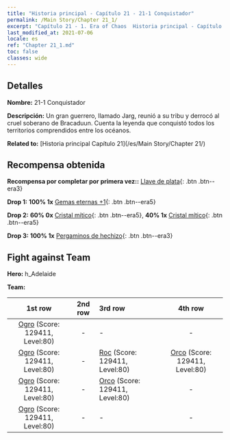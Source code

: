 ```yaml
---
title: "Historia principal - Capítulo 21 - 21-1 Conquistador"
permalink: /Main Story/Chapter 21_1/
excerpt: "Capítulo 21 - 1. Era of Chaos  Historia principal - Capítulo 21_1. 21-1 Conquistador"
last_modified_at: 2021-07-06
locale: es
ref: "Chapter 21_1.md"
toc: false
classes: wide
---
```


## Detalles

 **Nombre:** 21-1 Conquistador

 **Descripción:** Un gran guerrero, llamado Jarg, reunió a su tribu y derrocó al cruel soberano de Bracaduun. Cuenta la leyenda que conquistó todos los territorios comprendidos entre los océanos.

 **Related to:** [Historia principal Capítulo 21](/es/Main Story/Chapter 21/)

## Recompensa obtenida

 **Recompensa por completar por primera vez::** [Llave de plata](/ItemsES/con_693/){: .btn .btn--era3}

 **Drop 1:** **100% 1x** [Gemas eternas +1](/ItemsES/mat_72/){: .btn .btn--era5}

 **Drop 2:** **60% 0x** [Cristal mítico](/ItemsES/mat_66/){: .btn .btn--era5}, **40% 1x** [Cristal mítico](/ItemsES/mat_66/){: .btn .btn--era5}

 **Drop 3:** **100% 1x** [Pergaminos de hechizo](/ItemsES/con_694/){: .btn .btn--era3}


## Fight against Team
 **Hero:** h_Adelaide

 **Team:**


  | 1st row | 2nd row | 3rd row | 4th row |
  |:----:|:----:|:----|:----:|
  | [Ogro](/es/units/Ogre/) (Score: 129411, Level:80)  | - | - | - |
  | [Ogro](/es/units/Ogre/) (Score: 129411, Level:80)  | - | [Roc](/es/units/Roc/) (Score: 129411, Level:80)  | [Orco](/es/units/Orc/) (Score: 129411, Level:80)  |
  | [Ogro](/es/units/Ogre/) (Score: 129411, Level:80)  | - | [Orco](/es/units/Orc/) (Score: 129411, Level:80)  | - |
  | [Ogro](/es/units/Ogre/) (Score: 129411, Level:80)  | - | - | - |


